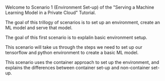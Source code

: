 Welcome to Scenario 1 (Environment Set-up) of the "Serving a Machine Learning Model in a Private Cloud" Tutorial.

The goal of this trillogy of scenarios is to set up an environment, create an ML model and serve that model.

The goal of this first scenario is to explalin basic environment setup.

This scenario will take us through the steps we need to set up our 
tensorflow and python environment to create a basic ML model.

This scenario uses the container approach to set up the environment, and explains the differences between container set-up and non-container set-up.  



